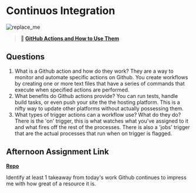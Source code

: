 # Continuos Integration

![replace_me](https://codeworks.blob.core.windows.net/public/assets/img/illustrations/placeholder.svg)

> **📖 [GitHub Actions and How to Use Them](https://codeworksacademy.com/fs-student-guide/resources/wk8-9/05-Github-Actions)**

## Questions

1. What is a Github action and how do they work?
  They are a way to monitor and automate specific actions on Github.  You create workflows by creating one or more text files that have a series of commands that execute when specified actions are performed.
2. What benefits do Github actions provide?
  You can run tests, handle build tasks, or even push your site the the hosting platform.  This is a nifty way to update other platforms without actually possessing them.
3. What types of trigger actions can a workflow use? What do they do?
  There is the 'on' trigger, this is what watches what you've assigned to it and what fires off the rest of the processes.  There is also a 'jobs' trigger that are the actual processes that run when on trigger is flagged.
## Afternoon Assignment Link

**[Repo](https://github.com/JacksonHagen/capstone)**

Identify at least 1 takeaway from today's work
  Github continues to impress me with how great of a resource it is.